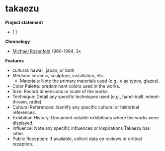 # takaezu
**Project statement**
- [ ] 

**Chronology** 
- [Michael Rosenfeld](https://www.michaelrosenfeldart.com/artists/toshiko-takaezu-1922-2011) 1960-1994, 3x


**Features**
- cultural: hawaii, japan, or both 
- Medium: ceramic, sculpture, installation, etc.
    - Materials: Note the primary materials used (e.g., clay types, glazes).
- Color Palette: predominant colors used in the works.
- Size: Record dimensions or scale of the works.
- Technique: Detail any specific techniques used (e.g., hand-built, wheel-thrown, rattle).
- Cultural References: Identify any specific cultural or historical references.
- Exhibition History: Document notable exhibitions where the works were displayed.
- Influence: Note any specific influences or inspirations Takaezu has cited.
- Public Reception: If available, collect data on reviews or critical reception.
